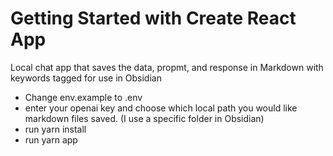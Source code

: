 # Getting Started with Create React App
Local chat app that saves the data, propmt, and response in Markdown with keywords tagged for use in Obsidian
- Change env.example to .env
- enter your openai key and choose which local path you would like markdown files saved.  (I use a specific folder in Obsidian)
- run yarn install
- run yarn app
